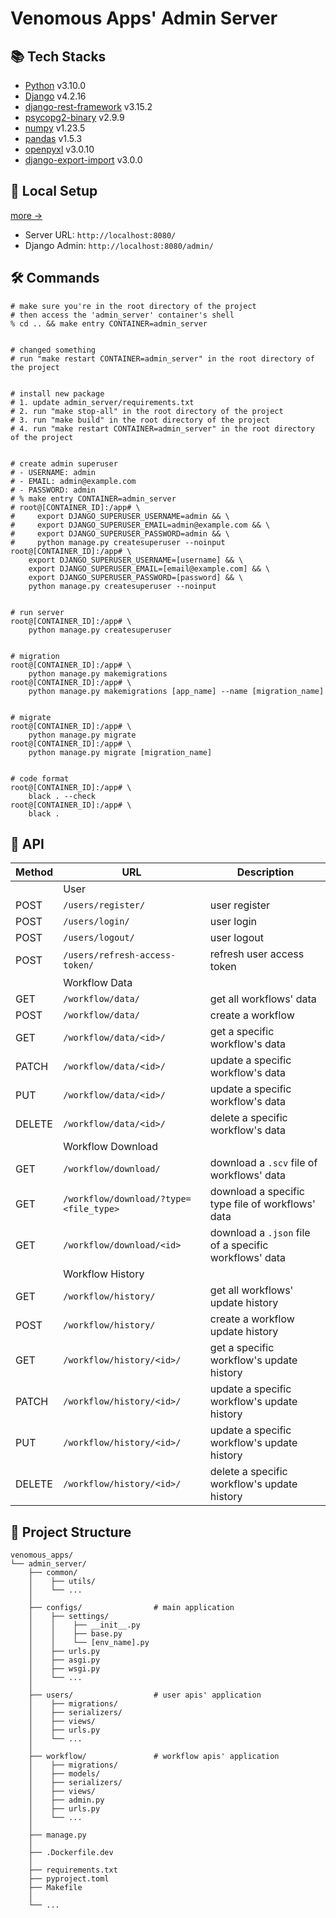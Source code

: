 # Venomous Apps' Admin Server

## 📚 Tech Stacks

- [Python]() v3.10.0
- [Django]() v4.2.16
- [django-rest-framework]() v3.15.2
- [psycopg2-binary]() v2.9.9
- [numpy]() v1.23.5
- [pandas]() v1.5.3
- [openpyxl]() v3.0.10
- [django-export-import]() v3.0.0

## 🚀 Local Setup

[more →](../README.md)

- Server URL: `http://localhost:8080/`
- Django Admin: `http://localhost:8080/admin/`

## 🛠 Commands

```shell
# make sure you're in the root directory of the project
# then access the 'admin_server' container's shell
% cd .. && make entry CONTAINER=admin_server


# changed something
# run "make restart CONTAINER=admin_server" in the root directory of the project


# install new package
# 1. update admin_server/requirements.txt
# 2. run "make stop-all" in the root directory of the project
# 3. run "make build" in the root directory of the project
# 4. run "make restart CONTAINER=admin_server" in the root directory of the project


# create admin superuser
# - USERNAME: admin
# - EMAIL: admin@example.com
# - PASSWORD: admin
# % make entry CONTAINER=admin_server
# root@[CONTAINER_ID]:/app# \
#     export DJANGO_SUPERUSER_USERNAME=admin && \
#     export DJANGO_SUPERUSER_EMAIL=admin@example.com && \
#     export DJANGO_SUPERUSER_PASSWORD=admin && \
#     python manage.py createsuperuser --noinput
root@[CONTAINER_ID]:/app# \
    export DJANGO_SUPERUSER_USERNAME=[username] && \
    export DJANGO_SUPERUSER_EMAIL=[email@example.com] && \
    export DJANGO_SUPERUSER_PASSWORD=[password] && \
    python manage.py createsuperuser --noinput


# run server
root@[CONTAINER_ID]:/app# \
    python manage.py createsuperuser


# migration
root@[CONTAINER_ID]:/app# \
    python manage.py makemigrations
root@[CONTAINER_ID]:/app# \
    python manage.py makemigrations [app_name] --name [migration_name]


# migrate
root@[CONTAINER_ID]:/app# \
    python manage.py migrate
root@[CONTAINER_ID]:/app# \
    python manage.py migrate [migration_name]


# code format
root@[CONTAINER_ID]:/app# \
    black . --check
root@[CONTAINER_ID]:/app# \
    black .
```

## 🔗 API

| Method | URL                                    | Description                                           |
| ------ | -------------------------------------- | ----------------------------------------------------- |
|        | User                                   |                                                       |
| POST   | `/users/register/`                     | user register                                         |
| POST   | `/users/login/`                        | user login                                            |
| POST   | `/users/logout/`                       | user logout                                           |
| POST   | `/users/refresh-access-token/`         | refresh user access token                             |
|        | Workflow Data                          |                                                       |
| GET    | `/workflow/data/`                      | get all workflows' data                               |
| POST   | `/workflow/data/`                      | create a workflow                                     |
| GET    | `/workflow/data/<id>/`                 | get a specific workflow's data                        |
| PATCH  | `/workflow/data/<id>/`                 | update a specific workflow's data                     |
| PUT    | `/workflow/data/<id>/`                 | update a specific workflow's data                     |
| DELETE | `/workflow/data/<id>/`                 | delete a specific workflow's data                     |
|        | Workflow Download                      |                                                       |
| GET    | `/workflow/download/`                  | download a `.scv` file of workflows' data             |
| GET    | `/workflow/download/?type=<file_type>` | download a specific type file of workflows' data      |
| GET    | `/workflow/download/<id>`              | download a `.json` file of a specific workflows' data |
|        | Workflow History                       |                                                       |
| GET    | `/workflow/history/`                   | get all workflows' update history                     |
| POST   | `/workflow/history/`                   | create a workflow update history                      |
| GET    | `/workflow/history/<id>/`              | get a specific workflow's update history              |
| PATCH  | `/workflow/history/<id>/`              | update a specific workflow's update history           |
| PUT    | `/workflow/history/<id>/`              | update a specific workflow's update history           |
| DELETE | `/workflow/history/<id>/`              | delete a specific workflow's update history           |

## 📂 Project Structure

```shell
venomous_apps/
└── admin_server/
    ├── common/
    │    ├── utils/
    │    └── ...
    │
    ├── configs/                # main application
    │    ├── settings/
    │    │    ├── __init__.py
    │    │    ├── base.py
    │    │    └── [env_name].py
    │    ├── urls.py
    │    ├── asgi.py
    │    ├── wsgi.py
    │    └── ...
    │
    ├── users/                  # user apis' application
    │    ├── migrations/
    │    ├── serializers/
    │    ├── views/
    │    ├── urls.py
    │    └── ...
    │
    ├── workflow/               # workflow apis' application
    │    ├── migrations/
    │    ├── models/
    │    ├── serializers/
    │    ├── views/
    │    ├── admin.py
    │    ├── urls.py
    │    └── ...
    │
    ├── manage.py
    │
    ├── .Dockerfile.dev
    │
    ├── requirements.txt
    ├── pyproject.toml
    ├── Makefile
    │
    └── ...
```
